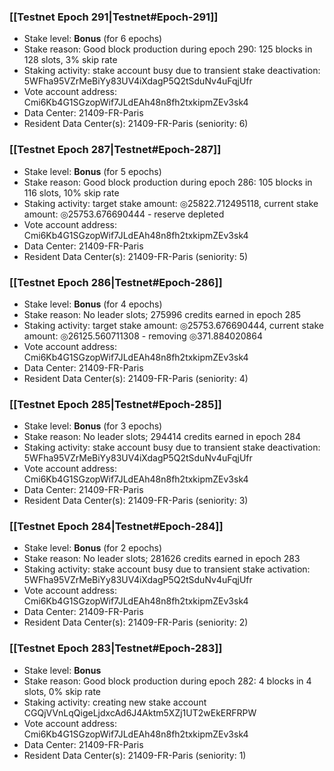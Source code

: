 ### [[Testnet Epoch 291|Testnet#Epoch-291]]
* Stake level: **Bonus** (for 6 epochs)
* Stake reason: Good block production during epoch 290: 125 blocks in 128 slots, 3% skip rate
* Staking activity: stake account busy due to transient stake deactivation: 5WFha95VZrMeBiYy83UV4iXdagP5Q2tSduNv4uFqjUfr
* Vote account address: Cmi6Kb4G1SGzopWif7JLdEAh48n8fh2txkipmZEv3sk4
* Data Center: 21409-FR-Paris
* Resident Data Center(s): 21409-FR-Paris (seniority: 6)
### [[Testnet Epoch 287|Testnet#Epoch-287]]
* Stake level: **Bonus** (for 5 epochs)
* Stake reason: Good block production during epoch 286: 105 blocks in 116 slots, 10% skip rate
* Staking activity: target stake amount: ◎25822.712495118, current stake amount: ◎25753.676690444 - reserve depleted
* Vote account address: Cmi6Kb4G1SGzopWif7JLdEAh48n8fh2txkipmZEv3sk4
* Data Center: 21409-FR-Paris
* Resident Data Center(s): 21409-FR-Paris (seniority: 5)
### [[Testnet Epoch 286|Testnet#Epoch-286]]
* Stake level: **Bonus** (for 4 epochs)
* Stake reason: No leader slots; 275996 credits earned in epoch 285
* Staking activity: target stake amount: ◎25753.676690444, current stake amount: ◎26125.560711308 - removing ◎371.884020864
* Vote account address: Cmi6Kb4G1SGzopWif7JLdEAh48n8fh2txkipmZEv3sk4
* Data Center: 21409-FR-Paris
* Resident Data Center(s): 21409-FR-Paris (seniority: 4)
### [[Testnet Epoch 285|Testnet#Epoch-285]]
* Stake level: **Bonus** (for 3 epochs)
* Stake reason: No leader slots; 294414 credits earned in epoch 284
* Staking activity: stake account busy due to transient stake deactivation: 5WFha95VZrMeBiYy83UV4iXdagP5Q2tSduNv4uFqjUfr
* Vote account address: Cmi6Kb4G1SGzopWif7JLdEAh48n8fh2txkipmZEv3sk4
* Data Center: 21409-FR-Paris
* Resident Data Center(s): 21409-FR-Paris (seniority: 3)
### [[Testnet Epoch 284|Testnet#Epoch-284]]
* Stake level: **Bonus** (for 2 epochs)
* Stake reason: No leader slots; 281626 credits earned in epoch 283
* Staking activity: stake account busy due to transient stake activation: 5WFha95VZrMeBiYy83UV4iXdagP5Q2tSduNv4uFqjUfr
* Vote account address: Cmi6Kb4G1SGzopWif7JLdEAh48n8fh2txkipmZEv3sk4
* Data Center: 21409-FR-Paris
* Resident Data Center(s): 21409-FR-Paris (seniority: 2)
### [[Testnet Epoch 283|Testnet#Epoch-283]]
* Stake level: **Bonus**
* Stake reason: Good block production during epoch 282: 4 blocks in 4 slots, 0% skip rate
* Staking activity: creating new stake account CGQjVVnLqQigeLjdxcAd6J4Aktm5XZj1UT2wEkERFRPW
* Vote account address: Cmi6Kb4G1SGzopWif7JLdEAh48n8fh2txkipmZEv3sk4
* Data Center: 21409-FR-Paris
* Resident Data Center(s): 21409-FR-Paris (seniority: 1)